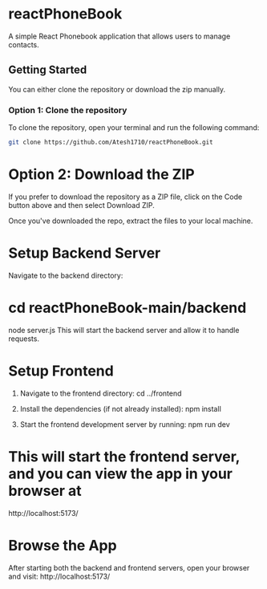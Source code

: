 # reactPhoneBook

A simple React Phonebook application that allows users to manage contacts.

## Getting Started

You can either clone the repository or download the zip manually.

### Option 1: Clone the repository

To clone the repository, open your terminal and run the following command:

```bash
git clone https://github.com/Atesh1710/reactPhoneBook.git
```
# Option 2: Download the ZIP
If you prefer to download the repository as a ZIP file, click on the Code button above and then select Download ZIP.

Once you've downloaded the repo, extract the files to your local machine.

# Setup Backend Server
Navigate to the backend directory:
# cd reactPhoneBook-main/backend
node server.js
This will start the backend server and allow it to handle requests.

# Setup Frontend
1. Navigate to the frontend directory:
cd ../frontend

2. Install the dependencies (if not already installed):
npm install

3. Start the frontend development server by running:
npm run dev

# This will start the frontend server, and you can view the app in your browser at
http://localhost:5173/

# Browse the App
After starting both the backend and frontend servers, open your browser and visit:
http://localhost:5173/
